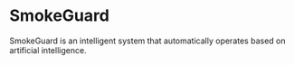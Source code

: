 # SmokeGuard
SmokeGuard is an intelligent system that automatically operates based on artificial intelligence.
